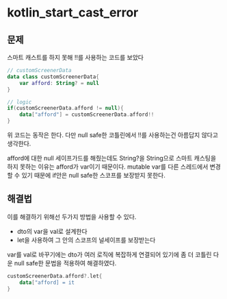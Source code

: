 # kotlin_start_cast_error

## 문제

스마트 캐스트를 하지 못해 !!를 사용하는 코드를 보았다

```kotlin
// customScreenerData
data class customScreenerData{
    var afford: String? = null
}

// logic
if(customScreenerData.afford != null){
    data["afford"] = customScreenerData.afford!!
}
```

위 코드는 동작은 한다. 다만 null safe한 코틀린에서 !!를 사용하는건 아름답지 않다고 생각한다.

afford에 대한 null 세이프가드를 해줬는데도 String?을 String으로 스마트 캐스팅을 하지 못하는 이유는 afford가 var이기 때문이다. mutable var를 다른 스레드에서 변경할 수 있기 때문에 if안은 null safe한 스코프를 보장받지 못한다.

## 해결법

이를 해결하기 위해선 두가지 방법을 사용할 수 있다.

- dto의 var을 val로 설계한다
- let을 사용하여 그 안의 스코프의 널세이프를 보장받는다

var를 val로 바꾸기에는 dto가 여러 로직에 복잡하게 연결되어 있기에 좀 더 코틀린 다운 null safe한 문법을 적용하여 해결하였다.

```kotlin
customScreenerData.afford?.let{
    data["afford] = it
}
```
